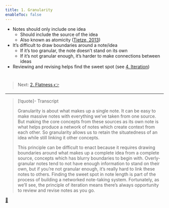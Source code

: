 ```yaml
---
title: 1. Granularity
enableToc: false
---
```


* Notes should only include one idea
  * Should include the source of the idea
  * Also known as atomicity ([Tietze, 2013](../References/Tietze,%202013.md))
* It’s difficult to draw boundaries around a note/idea
  * If it’s too granular, the note doesn’t stand on its own
  * If it’s not granular enough, it’s harder to make connections between ideas
* Reviewing and revising helps find the sweet spot (see [4. Iteration](Iteration.md))

# 

 > 
 > Next: [2. Flatness 👉](Flatness.md)

---

 > 
 > \[!quote\]- Transcript
 > 
 > Granularity is about what makes up a single note. It can be easy to make massive notes with everything we’ve taken from one source. But making the core concepts from these sources as its own note is what helps produce a network of notes which create context from each other. So granularity allows us to retain the situatedness of an idea while still linking it other concepts.
 > 
 > This principle can be difficult to enact because it requires drawing boundaries around what makes up a complete idea from a complete source, concepts which has blurry boundaries to begin with. Overly-granular notes tend to not have enough information to stand on their own, but if you’re not granular enough, it’s really hard to link these notes to others. Finding the sweet spot in note length is part of the process of building a networked note-taking system. Fortunately, as we’ll see, the principle of iteration means there’s always opportunity to review and revise notes as you go.

[📖](../Paper/Principle%20of%20atomicity.md)
